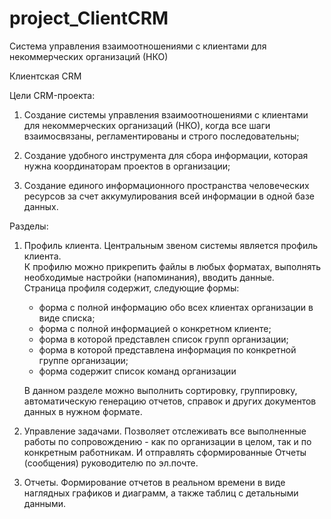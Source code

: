 # project_ClientCRM
Система управления взаимоотношениями с клиентами для некоммерческих организаций (НКО)

Клиентская CRM

Цели CRM-проекта:
  1. Создание системы управления взаимоотношениями с клиентами для некоммерческих организаций (НКО), 
     когда все шаги взаимосвязаны, регламентированы и строго последовательны;
     
  2. Создание удобного инструмента для сбора информации, которая нужна координаторам 
     проектов в организации;

  3. Создание единого информационного пространства человеческих ресурсов 
     за счет аккумулирования всей информации в одной базе данных.

Разделы:
  1. Профиль клиента. Центральным звеном системы является профиль клиента.  
     К профилю можно прикрепить файлы в любых форматах, выполнять необходимые настройки (напоминания), вводить данные.     
     Страница профиля содержит, следующие формы: 
       - форма с полной информацию обо всех клиентах организации в виде списка;
       - форма с полной информацией о конкретном клиенте;
       - форма в которой представлен список групп организации;
       - форма в которой представлена информация по конкретной группе организации;
       - форма содержит список команд организации
       
       
     В данном разделе можно выполнить сортировку, группировку, автоматическую генерацию отчетов, справок
     и других документов данных в нужном формате.

  2. Управление задачами. Позволяет отслеживать все выполненные работы по сопровождению - как по организации в целом, так и по конкретным работникам.
     И отправлять сформированные Отчеты (сообщения) руководителю по эл.почте.
     
  3. Отчеты. Формирование отчетов в реальном времени в виде наглядных графиков и диаграмм, а также таблиц с детальными данными.
  
  
